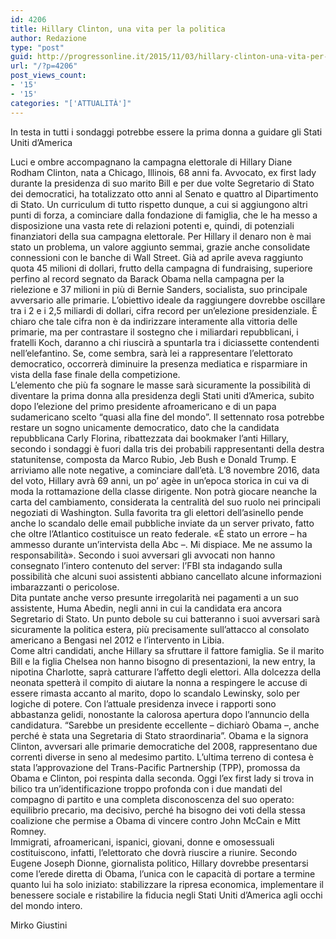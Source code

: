 ```yaml
---
id: 4206
title: Hillary Clinton, una vita per la politica
author: Redazione
type: "post"
guid: http://progressonline.it/2015/11/03/hillary-clinton-una-vita-per-la-politica/
url: "/?p=4206"
post_views_count:
- '15'
- '15'
categories: "['ATTUALITÀ']"
---
```


In testa in tutti i sondaggi potrebbe essere la prima donna a guidare gli Stati Uniti d’America

Luci e ombre accompagnano la campagna elettorale di Hillary Diane Rodham Clinton, nata a Chicago, Illinois, 68 anni fa. Avvocato, ex first lady durante la presidenza di suo marito Bill e per due volte Segretario di Stato dei democratici, ha totalizzato otto anni al Senato e quattro al Dipartimento di Stato. Un curriculum di tutto rispetto dunque, a cui si aggiungono altri punti di forza, a cominciare dalla fondazione di famiglia, che le ha messo a disposizione una vasta rete di relazioni potenti e, quindi, di potenziali finanziatori della sua campagna elettorale. Per Hillary il denaro non è mai stato un problema, un valore aggiunto semmai, grazie anche consolidate connessioni con le banche di Wall Street. Già ad aprile aveva raggiunto quota 45 milioni di dollari, frutto della campagna di fundraising, superiore perfino al record segnato da Barack Obama nella campagna per la rielezione e 37 milioni in più di Bernie Sanders, socialista, suo principale avversario alle primarie. L’obiettivo ideale da raggiungere dovrebbe oscillare tra i 2 e i 2,5 miliardi di dollari, cifra record per un’elezione presidenziale. È chiaro che tale cifra non è da indirizzare interamente alla vittoria delle primarie, ma per contrastare il sostegno che i miliardari repubblicani, i fratelli Koch, daranno a chi riuscirà a spuntarla tra i diciassette contendenti nell’elefantino. Se, come sembra, sarà lei a rappresentare l’elettorato democratico, occorrerà diminuire la presenza mediatica e risparmiare in vista della fase finale della competizione.  
L’elemento che più fa sognare le masse sarà sicuramente la possibilità di diventare la prima donna alla presidenza degli Stati uniti d’America, subito dopo l’elezione del primo presidente afroamericano e di un papa sudamericano scelto “quasi alla fine del mondo”. Il settennato rosa potrebbe restare un sogno unicamente democratico, dato che la candidata repubblicana Carly Florina, ribattezzata dai bookmaker l’anti Hillary, secondo i sondaggi è fuori dalla tris dei probabili rappresentanti della destra statunitense, composta da Marco Rubio, Jeb Bush e Donald Trump. E arriviamo alle note negative, a cominciare dall’età. L’8 novembre 2016, data del voto, Hillary avrà 69 anni, un po’ agèe in un’epoca storica in cui va di moda la rottamazione della classe dirigente. Non potrà giocare neanche la carta del cambiamento, considerata la centralità del suo ruolo nei principali negoziati di Washington. Sulla favorita tra gli elettori dell’asinello pende anche lo scandalo delle email pubbliche inviate da un server privato, fatto che oltre l’Atlantico costituisce un reato federale. «È stato un errore – ha ammesso durante un’intervista della Abc –. Mi dispiace. Me ne assumo la responsabilità». Secondo i suoi avversari gli avvocati non hanno consegnato l’intero contenuto del server: l’FBI sta indagando sulla possibilità che alcuni suoi assistenti abbiano cancellato alcune informazioni imbarazzanti o pericolose.   
Dita puntate anche verso presunte irregolarità nei pagamenti a un suo assistente, Huma Abedin, negli anni in cui la candidata era ancora Segretario di Stato. Un punto debole su cui batteranno i suoi avversari sarà sicuramente la politica estera, più precisamente sull’attacco al consolato americano a Bengasi nel 2012 e l’intervento in Libia.   
Come altri candidati, anche Hillary sa sfruttare il fattore famiglia. Se il marito Bill e la figlia Chelsea non hanno bisogno di presentazioni, la new entry, la nipotina Charlotte, saprà catturare l’affetto degli elettori. Alla dolcezza della neonata spetterà il compito di aiutare la nonna a respingere le accuse di essere rimasta accanto al marito, dopo lo scandalo Lewinsky, solo per logiche di potere. Con l’attuale presidenza invece i rapporti sono abbastanza gelidi, nonostante la calorosa apertura dopo l’annuncio della candidatura. “Sarebbe un presidente eccellente – dichiarò Obama –, anche perché è stata una Segretaria di Stato straordinaria”. Obama e la signora Clinton, avversari alle primarie democratiche del 2008, rappresentano due correnti diverse in seno al medesimo partito. L’ultima terreno di contesa è stata l’approvazione del Trans-Pacific Partnership (TPP), promossa da Obama e Clinton, poi respinta dalla seconda. Oggi l’ex first lady si trova in bilico tra un’identificazione troppo profonda con i due mandati del compagno di partito e una completa disconoscenza del suo operato: equilibrio precario, ma decisivo, perché ha bisogno dei voti della stessa coalizione che permise a Obama di vincere contro John McCain e Mitt Romney.   
Immigrati, afroamericani, ispanici, giovani, donne e omosessuali costituiscono, infatti, l’elettorato che dovrà riuscire a riunire. Secondo Eugene Joseph Dionne, giornalista politico, Hillary dovrebbe presentarsi come l’erede diretta di Obama, l’unica con le capacità di portare a termine quanto lui ha solo iniziato: stabilizzare la ripresa economica, implementare il benessere sociale e ristabilire la fiducia negli Stati Uniti d’America agli occhi del mondo intero.

Mirko Giustini
